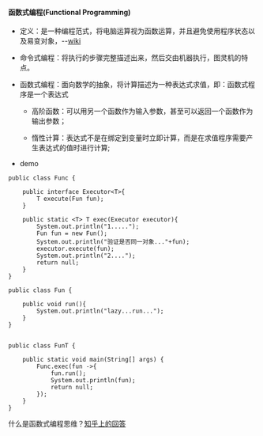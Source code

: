 #### 函数式编程(Functional Programming)

- 定义：是一种编程范式，将电脑运算视为函数运算，并且避免使用程序状态以及易变对象，--[wiki](https://zh.wikipedia.org/wiki/%E5%87%BD%E6%95%B0%E5%BC%8F%E7%BC%96%E7%A8%8B)


- 命令式编程：将执行的步骤完整描述出来，然后交由机器执行，图灵机的特点。

- 函数式编程：面向数学的抽象，将计算描述为一种表达式求值，即：函数式程序是一个表达式


    - 高阶函数：可以用另一个函数作为输入参数，甚至可以返回一个函数作为输出参数；

    - 惰性计算：表达式不是在绑定到变量时立即计算，而是在求值程序需要产生表达式的值时进行计算;

- demo
```
public class Func {

    public interface Executor<T>{
        T execute(Fun fun);
    }

    public static <T> T exec(Executor executor){
        System.out.println("1.....");
        Fun fun = new Fun();
        System.out.println("验证是否同一对象..."+fun);
        executor.execute(fun);
        System.out.println("2....");
        return null;
    }
}

public class Fun {

    public void run(){
        System.out.println("lazy...run...");
    }
}


public class FunT {

    public static void main(String[] args) {
        Func.exec(fun ->{
            fun.run();
            System.out.println(fun);
            return null;
        });
    }
}

```



什么是函数式编程思维？[知乎上的回答](https://www.zhihu.com/question/28292740)
